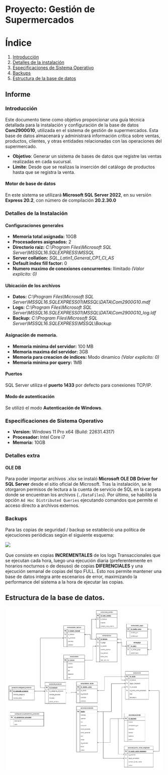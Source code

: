 # Proyecto: Gestión de Supermercados 
# Índice
1. [Introducción](https://github.com/monardop/cadena-supermercado/#introducci%C3%B3n)
2. [Detalles de la instalación](https://github.com/monardop/cadena-supermercado/#detalles-de-la-instalaci%C3%B3n)
3. [Especificaciones de Sistema Operativo](https://github.com/monardop/cadena-supermercado/#especificaciones-de-sistema-operativo)
4. [Backups](https://github.com/monardop/cadena-supermercado/#backups)
5. [Estructura de la base de datos](https://github.com/monardop/cadena-supermercado/#estructura-de-la-base-de-datos)
## Informe
### Introducción

Este documento tiene como objetivo proporcionar una guía técnica detallada para la instalación y configuración de la base de datos **Com2900G10**, utilizada en el sistema de gestión de supermercados. Esta base de datos almacenará y administrará información crítica sobre ventas, productos, clientes, y otras entidades relacionadas con las operaciones del supermercado.

- **Objetivo**: Generar un sistema de bases de datos que registre las ventas realizadas en cada sucursal.
- **Límite**: Desde que se realizas la inserción del catálogo de productos hasta que se registra la venta.

#### Motor de base de datos
En este sistema se utilizará **Microsoft SQL Server 2022**, en su versión **Express 20.2**, con número de compilación **20.2.30.0**
### Detalles de la Instalación 
#### Configuraciones generales
- **Memoria total asignada:** 10GB
- **Procesadores asignados:** 2
- **Directorio raiz:** *C:\Program Files\Microsoft SQL Server\MSSQL16.SQLEXPRESS\MSSQL*
- **Server collation:** *SQL_Latin1_General_CP1_CI_AS*
- **Default index fill factor:** 0
- **Numero maximo de conexiones concurrentes:** Ilimitado *(Valor explicito: 0)*

#### Ubicación de los archivos
- **Datos:** *C:\Program Files\Microsoft SQL Server\MSSQL16.SQLEXPRESS01\MSSQL\DATA\Com2900G10.mdf*
- **Logs:** *C:\Program Files\Microsoft SQL Server\MSSQL16.SQLEXPRESS01\MSSQL\DATA\Com2900G10_log.ldf*
- **Backup:** *C:\Program Files\Microsoft SQL Server\MSSQL16.SQLEXPRESS\MSSQL\Backup*

#### Asignación de memoria.
- **Memoria minima del servidor:** 100 MB 
- **Memoria maxima del servidor:** 3GB
- **Memoria para creacion de indices:** Modo dinamico *(Valor explicito: 0)*
- **Memoria minima por query:** 1MB

#### Puertos 
SQL Server utiliza el **puerto 1433** por defecto para conexiones TCP/IP. 
#### Modo de autenticación
Se utilizó el modo **Autenticación de Windows**.

### Especificaciones de Sistema Operativo
- **Version:** Windows 11 Pro x64 (Build: 22631.4317)
- **Procesador:** Intel Core i7
- **Memoria:** 10GB

### Detalles extra
#### OLE DB
Para poder importar archivos .xlsx se instaló **Microsoft OLE DB Driver for SQL Server** desde el sitio oficial de Microsoft. Tras la instalación, se le otorgaron permisos de lectura a la cuenta de servicio de SQL en la carpeta donde se encuentran los archivos (`./DataFiles`).
Por último, se habilitó la opción `Ad Hoc Distributed Queries` ejecutando comandos que permite el acceso directo a archivos externos.

### Backups
Para las copias de seguridad / backup se estableció una política de ejecuciones periódicas según el siguiente esquema:

![](https://github.com/user-attachments/assets/b3cc13a3-7f92-4db4-a68d-f3a7a0a7ee06)

Que consiste en copias **INCREMENTALES** de los logs Transaccionales que se ejecutan cada hora, luego una ejecución diaria (preferentemente en horarios nocturnos o de desuso) de copias **DIFERENCIALES** y una ejecución semanal de copias del tipo FULL.
Esto nos permite mantener una base de datos integra ante escenarios de error, maximizando la performance del sistema a la hora de ejecutar las copias.

## Estructura de la base de datos.
![](https://github.com/monardop/cadena-supermercado/blob/main/DER.jpg)
